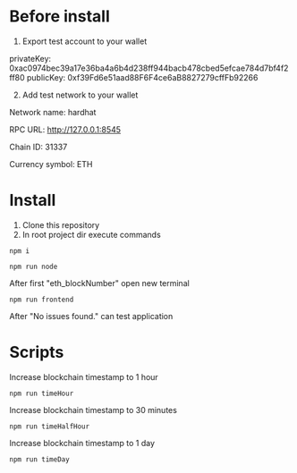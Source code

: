 # Before install

1. Export test account to your wallet

privateKey: 0xac0974bec39a17e36ba4a6b4d238ff944bacb478cbed5efcae784d7bf4f2ff80
publicKey: 0xf39Fd6e51aad88F6F4ce6aB8827279cffFb92266

2. Add test network to your wallet

Network name: hardhat

RPC URL: http://127.0.0.1:8545

Chain ID: 31337

Currency symbol: ETH

# Install

1. Clone this repository
2. In root project dir execute commands

```shell
npm i
```

```shell
npm run node
```

After first "eth_blockNumber" open new terminal

```shell
npm run frontend
```

After "No issues found." can test application

# Scripts

Increase blockchain timestamp to 1 hour

```shell
npm run timeHour
```

Increase blockchain timestamp to 30 minutes

```shell
npm run timeHalfHour
```

Increase blockchain timestamp to 1 day

```shell
npm run timeDay
```